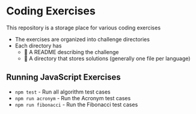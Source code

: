 # Coding Exercises

This repository is a storage place for various coding exercises

* The exercises are organized into challenge directories
* Each directory has
  * 📓 A README describing the challenge
  * 📂 A directory that stores solutions (generally one file per language)

## Running JavaScript Exercises

* `npm test` - Run all algorithm test cases
* `npm run acronym` - Run the Acronym test cases
* `npm run fibonacci` - Run the Fibonacci test cases
